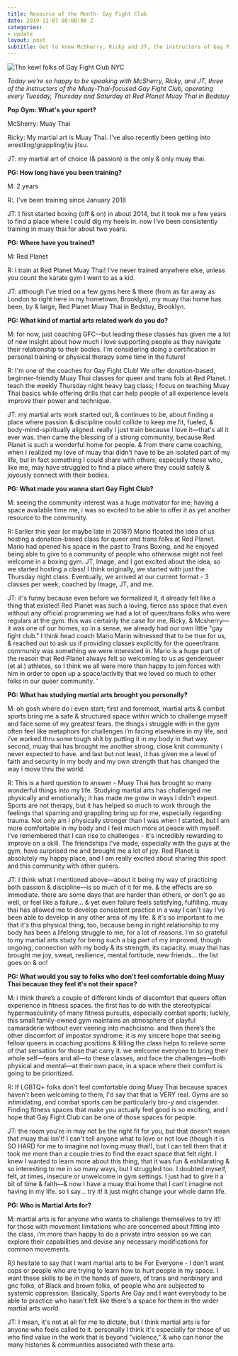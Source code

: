 ```yaml
---
title: Resource of the Month- Gay Fight Club 
date: 2019-11-07 00:00:00 Z
categories:
- update
layout: post
subtitle: Get to know McSherry, Ricky and JT, the instructors of Gay Fight Club!
---
```


![The kewl folks of Gay Fight Club NYC](/assets/)

 _Today we're so happy to be speaking with McSherry, Ricky, and JT, three of the instructors of the Muay-Thai-focused Gay Fight Club, operating every Tuesday, Thursday and Saturday at Red Planet Muay Thai in Bedstuy_
 
 **Pop Gym: What's your sport?**
 
McSherry: Muay Thai 

Ricky: My martial art is Muay Thai. I've also recently been getting into wrestling/grappling/jiu jitsu.

JT: my martial art of choice (& passion) is the only & only muay thai.

**PG: How long have you been training?**

M: 2 years

R:. I've been training since January 2018

JT: I first started boxing (off & on) in about 2014, but it took me a few years to find a place where I could dig my heels in. now I've been consistently training in muay thai for about two years.

**PG: Where have you trained?**

M: Red Planet 

R: I train at Red Planet Muay Thai! I've never trained anywhere else, unless you count the karate gym I went to as a kid.

JT:  although I've tried on a few gyms here & there (from as far away as London to right here in my hometown, Brooklyn), my muay thai home has been, by & large, Red Planet Muay Thai in Bedstuy, Brooklyn. 

**PG: What kind of martial arts related work do you do?**

M: for now, just coaching GFC--but leading these classes has given me a lot of new insight about how much i love supporting people as they navigate their relationship to their bodies. i'm considering doing a certification in personal training or physical therapy some time in the future!

R: I'm one of the coaches for Gay Fight Club! We offer donation-based, beginner-friendly Muay Thai classes for queer and trans folx at Red Planet. I teach the weekly Thursday night heavy bag class; I focus on teaching Muay Thai basics while offering drills that can help people of all experience levels improve their power and technique. 

JT: my martial arts work started out, & continues to be, about finding a place where passion & discipline could collide to keep me fit, fueled, & body-mind-spiritually aligned. really I just train because I love it—that's all it ever was. then came the blessing of a strong community, because Red Planet is such a wonderful home for people. & from there came coaching, when I realized my love of muay thai didn't have to be an isolated part of my life, but in fact something I could share with others, especially those who, like me, may have struggled to find a place where they could safely & joyously connect with their bodies.


**PG: What made you wanna start Gay Fight Club?**

M: seeing the community interest was a huge motivator for me; having a space available time me, i was so excited to be able to offer it as yet another resource to the community.

R: Earlier this year (or maybe late in 2018?) Mario floated the idea of us hosting a donation-based class for queer and trans folks at Red Planet. Mario had opened his space in the past to Trans Boxing, and he enjoyed being able to give to a community of people who otherwise might not feel welcome in a boxing gym. JT, Image, and I got excited about the idea, so we started hosting a class! I think originally, we started with just the Thursday night class. Eventually, we arrived at our current format - 3 classes per week, coached by Image, JT, and me.

JT: it's funny because even before we formalized it, it already felt like a thing that existed! Red Planet was such a loving, fierce ass space that even without any official programming we had a lot of queer/trans folks who were regulars at the gym. this was certainly the case for me, Ricky, & Mcsherry—it was one of our homes, so in a sense, we already had our own little "gay fight club." I think head coach Mario Marin witnessed that to be true for us, & reached out to ask us if providing classes explicitly for the queer/trans community was something we were interested in. Mario is a huge part of the reason that Red Planet always felt so welcoming to us as genderqueer (et al.) athletes, so I think we all were more than happy to join forces with him in order to open up a space/activity that we loved so much to other folks in our queer community. '

**PG: What has studying martial arts brought you personally?**

M: oh gosh where do i even start; first and foremost, martial arts & combat sports bring me a safe & structured space within which to challenge myself and face some of my greatest fears. the things i struggle with in the gym often feel like metaphors for challenges i’m facing elsewhere in my life, and i’ve worked thru some tough shit by putting it in my body in that way. second, muay thai has brought me another strong, close knit community i never expected to have. and last but not least, it has given me a level of faith and security in my body and my own strength that has changed the way i move thru the world. 

R: This is a hard question to answer - Muay Thai has brought so many wonderful things into my life. Studying martial arts has challenged me physically and emotionally; it has made me grow in ways I didn't expect. Sports are not therapy, but it has helped so much to work through the feelings that sparring and grappling bring up for me, especially regarding trauma. Not only am I physically stronger than I was when I started, but I am more comfortable in my body and I feel much more at peace with myself. I've remembered that I can rise to challenges - it's incredibly rewarding to improve on a skill. The friendships I've made, especially with the guys at the gym, have surprised me and brought me a lot of joy. Red Planet is absolutely my happy place, and I am really excited about sharing this sport and this community with other queers.

JT: I think what I mentioned above—about it being my way of practicing both passion & discipline—is so much of it for me. & the effects are so immediate. there are some days that are harder than others, or don't go as well, or feel like a failure... & yet even failure feels satisfying, fulfilling. muay thai has allowed me to develop consistent practice in a way I can't say I've been able to develop in any other area of my life. & it's so important to me that it's this physical thing, too, because being in right relationship to my body has been a lifelong struggle to me, for a lot of reasons. I'm so grateful to my martial arts study for being such a big part of my improved, though ongoing, connection with my body & its strength, its capacity. muay thai has brought me joy, sweat, resilience, mental fortitude, new friends... the list goes on & on!

**PG: What would you say to folks who don't feel comfortable doing Muay Thai because they feel it's not their space?** 

M: i think there’s a couple of different kinds of discomfort that queers often experience in fitness spaces. the first has to do with the stereotypical hypermasculinity of many fitness pursuits, especially combat sports; luckily, this small family-owned gym maintains an atmosphere of playful camaraderie without ever veering into machcismo. and then there’s the other discomfort of impostor syndrome; it is my sincere hope that seeing fellow queers in coaching positions & filling the class helps to relieve some of that sensation for those that carry it. we welcome everyone to bring their whole self—fears and all—to these classes, and face the challenges—both physical and mental—at their own pace, in a space where their comfort is going to be prioritized. 

R: If LGBTQ+ folks don't feel comfortable doing Muay Thai because spaces haven't been welcoming to them, I'd say that that is VERY real. Gyms are so intimidating, and combat sports can be particularly bro-y and cisgender. Finding fitness spaces that make you actually feel good is so exciting, and I hope that Gay Fight Club can be one of those spaces for people.

JT: the room you're in may not be the right fit for you, but that doesn't mean that muay thai isn't! I can't tell anyone what to love or not love (though it is SO HARD for me to imagine not loving muay thai!), but I can tell them that it took me more than a couple tries to find the exact space that felt right. I knew I wanted to learn more about this thing, that it was fun & exhilarating & so interesting to me in so many ways, but I struggled too. I doubted myself, felt, at times, insecure or unwelcome in gym settings. I just had to give it a bit of time & faith—& now I have a muay thai home that I can't imagine not having in my life. so I say... try it! it just might change your whole damn life.

**PG: Who is Martial Arts for?**

M: martial arts is for anyone who wants to challenge themselves to try it!! for those with movement limitations who are concerned about fitting into the class, i’m more than happy to do a private intro session so we can explore their capabilities and devise any necessary modifications for common movements. 

R;I hesitate to say that I want martial arts to be For Everyone - I don't want cops or people who are trying to learn how to hurt people in my space. I want these skills to be in the hands of queers, of trans and nonbinary and gnc folks, of Black and brown folks, of people who are subjected to systemic oppression. Basically, Sports Are Gay and I want everybody to be able to practice who hasn't felt like there's a space for them in the wider martial arts world.

JT: I mean, it's not at all for me to dictate, but I think martial arts is for anyone who feels called to it. personally I think it's especially for those of us who find value in the work that is beyond "violence," & who can honor the many histories & communities associated with these arts.
    
    
  
